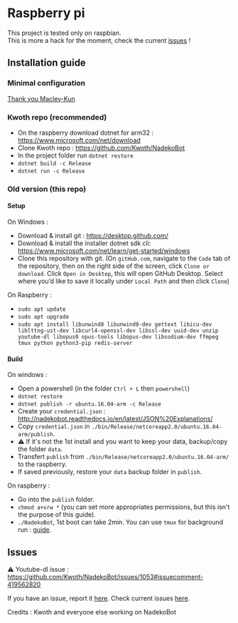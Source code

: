 # Raspberry pi
This project is tested only on raspbian.<br>
This is more a hack for the moment, check the current [issues][1] !
## Installation guide
### Minimal configuration
[Thank you Macley-Kun](https://github.com/Taknok/NadekoBot/issues/2#issuecomment-464461117)
### Kwoth repo (recommended) 
- On the raspberry download dotnet for arm32 : https://www.microsoft.com/net/download
- Clone Kwoth repo : https://github.com/Kwoth/NadekoBot
- In the project folder run `dotnet restore`
- `dotnet build -c Release`
- `dotnet run -c Release`

### Old version (this repo)
#### Setup
On Windows :
- Download & install git : https://desktop.github.com/
- Download & install the installer dotnet sdk cli: https://www.microsoft.com/net/learn/get-started/windows
- Clone this repository with git. (On `gitHub.com`, navigate to the `Code` tab of the repository, then on the right side of the screen, click `Clone or download`. Click `Open in Desktop`, this will open GitHub Desktop. Select where you’d like to save it locally under `Local Path` and then click `Clone`)

On Raspberry :
- `sudo apt update`
- `sudo apt upgrade`
- `sudo apt install libunwind8 libunwind8-dev gettext libicu-dev liblttng-ust-dev libcurl4-openssl-dev libssl-dev uuid-dev unzip youtube-dl libopus0 opus-tools libopus-dev libsodium-dev ffmpeg tmux python python3-pip redis-server`

#### Build
On windows :
- Open a powershell (in the folder `Ctrl + L` then `powershell`)
- `dotnet restore`
- `dotnet publish -r ubuntu.16.04-arm -c Release`
- Create your `credential.json` : http://nadekobot.readthedocs.io/en/latest/JSON%20Explanations/
- Copy `credential.json` in `./bin/Release/netcoreapp2.0/ubuntu.16.04-arm/publish`.
- :warning: If it's not the 1st install and you want to keep your data, backup/copy the folder `data`.
- Transfert `publish` from `./bin/Release/netcoreapp2.0/ubuntu.16.04-arm/` to the raspberry.
- If saved previously, restore your `data` backup folder in `publish`.

On raspberry :
- Go into the `publish` folder. 
- `chmod a+xrw *` (you can set more appropriates permissions, but this isn't the purpose of this guide).
- `./NadekoBot`, 1st boot can take 2min. You can use `tmux` for background run : [guide][5].

## Issues

:warning: Youtube-dl issue : https://github.com/Kwoth/NadekoBot/issues/1053#issuecomment-419562820

If you have an issue, report it [here][2].
Check current issues [here][1].

[1]:https://github.com/Taknok/NadekoBot/issues
[2]:https://github.com/Taknok/NadekoBot/issues/new
[3]:https://dotnet.myget.org/feed/aspnetcore-dev/package/nuget/Microsoft.EntityFrameworkCore.Tools.DotNet
[4]:https://dotnet.myget.org/feed/dotnet-core/package/nuget/Microsoft.NETCore.App/2.1.0-preview2-25601-02
[5]:http://nadekobot.readthedocs.io/en/latest/guides/Linux%20Guide/#additional-information
Credits : Kwoth and everyone else working on NadekoBot
